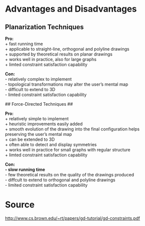 # Advantages and Disadvantages #

## Planarization Techniques ##
<p>
<b>Pro:</b><br />
+ fast running time<br />
+ applicable to straight-line, orthogonal and polyline drawings<br />
+ supported by theoretical results on planar drawings<br />
+ works well in practice, also for large graphs<br />
+ limted constraint satisfaction capability<br />
</p>
<p>
<b>Con:</b><br />
- relatively complex to implement<br />
- topological transformations may alter the user’s mental map<br />
- difficult to extend to 3D<br />
- limted constraint satisfaction capability<br />
</p>
## Force-Directed Techniques ##
<p>
<b>Pro:</b><br />
+ relatively simple to implement<br />
+ heuristic improvements easily added<br />
+ smooth evolution of the drawing into the final configuration helps preserving the user’s mental map<br />
+ can be extended to 3D<br />
+ often able to detect and display symmetries<br />
+ works well in practice for small graphs with regular structure<br />
+ limted constraint satisfaction capability<br />
</p>
<p>
<b>Con:</b><br /><b>- slow running time</b><br />
- few theoretical results on the quality of the drawings produced<br />
- diffcult to extend to orthogonal and polyline drawings<br />
- limited constraint satisfaction capability<br />
</p>

# Source #
http://www.cs.brown.edu/~rt/papers/gd-tutorial/gd-constraints.pdf